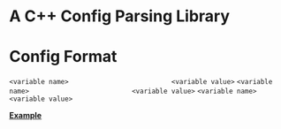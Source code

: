 # A C++ Config Parsing Library

# Config Format

`<variable name>                          <variable value>`
`<variable name>                          <variable value>`
`<variable name>                          <variable value>`

[**Example**](https://github.com/colinm22283/config/blob/main/demo.cfg)
